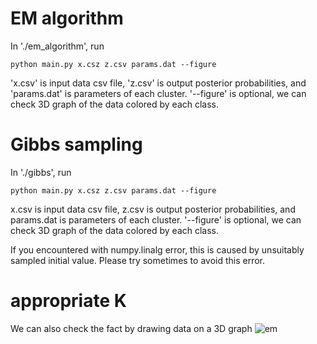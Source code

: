 # EM algorithm
In './em_algorithm', run
```
python main.py x.csz z.csv params.dat --figure
```
'x.csv' is input data csv file, 'z.csv' is output posterior probabilities, and 'params.dat' is parameters of each cluster.
'--figure' is optional, we can check 3D graph of the data colored by each class.

# Gibbs sampling
In './gibbs', run
```
python main.py x.csz z.csv params.dat --figure
```
x.csv is input data csv file, z.csv is output posterior probabilities, and params.dat is parameters of each cluster.
'--figure' is optional, we can check 3D graph of the data colored by each class.

If you encountered with numpy.linalg error, this is caused by unsuitably sampled initial value.
Please try sometimes to avoid this error.

# appropriate K

We can also check the fact by drawing data on a 3D graph
![em](./em_algorithmyRryXbjSky.png)
